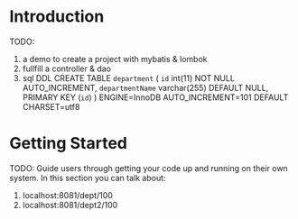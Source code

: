 # Introduction 
TODO: 
1. a demo to create a project with mybatis & lombok
2. fullfill a controller & dao
3. sql DDL
CREATE TABLE `department` (
  `id` int(11) NOT NULL AUTO_INCREMENT,
  `departmentName` varchar(255) DEFAULT NULL,
  PRIMARY KEY (`id`)
) ENGINE=InnoDB AUTO_INCREMENT=101 DEFAULT CHARSET=utf8

# Getting Started
TODO: Guide users through getting your code up and running on their own system. In this section you can talk about:
1.	localhost:8081/dept/100
2.	localhost:8081/dept2/100
